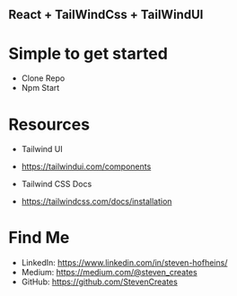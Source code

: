 ## React + TailWindCss + TailWindUI

# Simple to get started
- Clone Repo
- Npm Start

# Resources
- Tailwind UI
- https://tailwindui.com/components

- Tailwind CSS Docs
- https://tailwindcss.com/docs/installation

# Find Me
- LinkedIn: https://www.linkedin.com/in/steven-hofheins/
- Medium: https://medium.com/@steven_creates
- GitHub: https://github.com/StevenCreates
